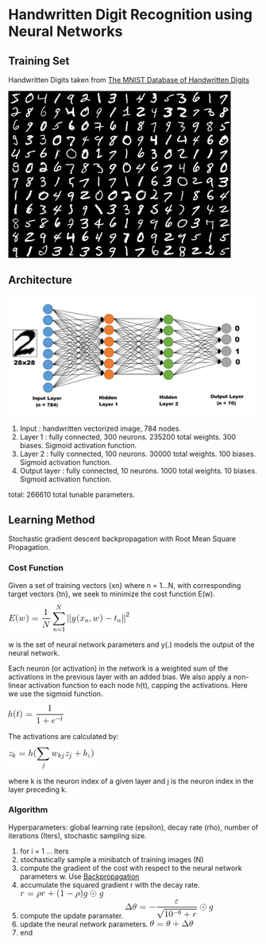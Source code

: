 # Handwritten Digit Recognition using Neural Networks

## Training Set

Handwritten Digits taken from [The MNIST Database of Handwritten Digits](http://yann.lecun.com/exdb/mnist/)

![Samples from the MNIST Database](https://github.com/Gregjksmith/Handwritten-Digit-Recognition-Neural-Network/blob/master/pictures/mnistSet.png?raw=true)

## Architecture

![Neural Network with 2 Hidden Layers](https://github.com/Gregjksmith/Handwritten-Digit-Recognition-Neural-Network/blob/master/pictures/TwoLayerNeuralNetwork.png?raw=true)

1. Input : handwritten vectorized image, 784 nodes.
2. Layer 1 : fully connected, 300 neurons. 235200 total weights. 300 biases. Sigmoid activation function.
3. Layer 2 : fully connected, 100 neurons. 30000 total weights. 100 biases. Sigmoid activation function.
4. Output layer : fully connected, 10 neurons. 1000 total weights. 10 biases. Sigmoid activation function.

total: 266610 total tunable parameters.

## Learning Method

Stochastic gradient descent backpropagation with Root Mean Square Propagation.

### Cost Function

Given a set of training vectors {xn} where n = 1...N, with corresponding target vectors {tn}, we seek to minimize the cost function E(w).

![Cost](https://github.com/Gregjksmith/Handwritten-Digit-Recognition-Neural-Network/blob/master/pictures/CostFunction.gif?raw=true)

w is the set of neural network parameters and y(.) models the output of the neural network.

Each neuron (or activation) in the network is a weighted sum of the activations in the previous layer with an added bias. We also apply a non-linear
activation function to each node h(t), capping the activations. Here we use the sigmoid function.

![sigmoid](https://github.com/Gregjksmith/Handwritten-Digit-Recognition-Neural-Network/blob/master/pictures/sigmoid.gif?raw=true)

The activations are calculated by:

![Activations](https://github.com/Gregjksmith/Handwritten-Digit-Recognition-Neural-Network/blob/master/pictures/Activation.gif?raw=true)

where k is the neuron index of a given layer and j is the neuron index in the layer preceding k.

### Algorithm

Hyperparameters: global learning rate (epsilon), decay rate (rho), number of iterations (Iters), stochastic sampling size.

1. for i = 1 ... Iters
2.  stochastically sample a minibatch of training images (N)
3.  compute the gradient of the cost with respect to the neural network parameters w. Use [Backpropagation](https://en.wikipedia.org/wiki/Backpropagation)
4.  accumulate the squared gradient r with the decay rate. ![](https://github.com/Gregjksmith/Handwritten-Digit-Recognition-Neural-Network/blob/master/pictures/rmsProp.gif?raw=true)
5.  compute the update paramater. ![](https://github.com/Gregjksmith/Handwritten-Digit-Recognition-Neural-Network/blob/master/pictures/parameterUpdate.gif?raw=true)
6.  update the neural network parameters. ![](https://github.com/Gregjksmith/Handwritten-Digit-Recognition-Neural-Network/blob/master/pictures/update.gif?raw=true)
7.  end